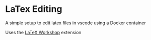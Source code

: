 # LaTex Editing

A simple setup to edit latex files in vscode using a Docker container

Uses the [LaTeX Workshop](https://marketplace.visualstudio.com/items?itemName=James-Yu.latex-workshop) extension
